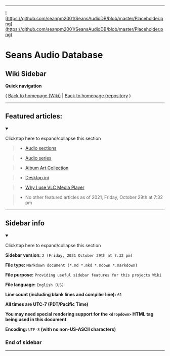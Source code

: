 
***

![https://github.com/seanpm2001/SeansAudioDB/blob/master/Placeholder.png](https://github.com/seanpm2001/SeansAudioDB/blob/master/Placeholder.png)

# Seans Audio Database

## Wiki Sidebar

**Quick navigation**

( [Back to homepage (Wiki)](https://github.com/seanpm2001/SeansAudioDB/wiki/home/) | [Back to homepage (repository](https://github.com/seanpm2001/SeansAudioDB/) )

***

## Featured articles:

<details open><summary><p>Click/tap here to expand/collapse this section</p></summary>

> * [Audio sections](https://github.com/seanpm2001/SeansAudioDB/wiki/Audio-sections)

> * [Audio series](https://github.com/seanpm2001/SeansAudioDB/wiki/Audio-series)

> * [Album Art Collection](https://github.com/seanpm2001/SeansAudioDB/wiki/Album-art-collection)

> * [Desktop.ini](https://github.com/seanpm2001/SeansAudioDB/wiki/Desktop.ini)

> * [Why I use VLC Media Player](https://github.com/seanpm2001/SeansAudioDB/wiki/Why-I-use-VLC-Media-Player)

> * No other featured articles as of 2021, Friday, October 29th at 7:32 pm

</details>

***

## Sidebar info

<details open><summary><p>Click/tap here to expand/collapse this section</p></summary>

**Sidebar version:** `2 (Friday, 2021 October 29th at 7:32 pm)`

**File type:** `Markdown document (*.md *.mkd *.mdown *.markdown)`

**File purpose:** `Providing useful sidebar features for this projects Wiki`

**File language:** `English (US)`

**Line count (including blank lines and compiler line):** `61`

**All times are UTC-7 (PDT/Pacific Time)**

**You may need special rendering support for the `<dropdown>` HTML tag being used in this document**

**Encoding:** `UTF-8` **(with no non-US-ASCII characters)**

</details>

### End of sidebar

***
